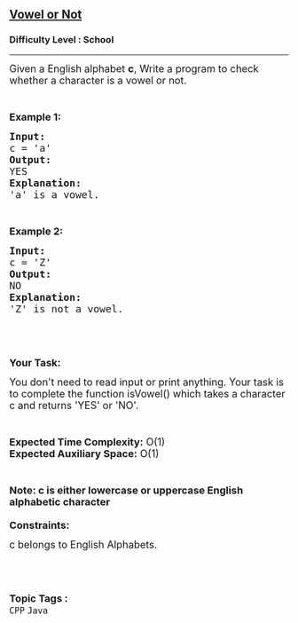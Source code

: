 <h2><a href="https://practice.geeksforgeeks.org/problems/vowel-or-not0831/1?page=3&difficulty[]=-2&status[]=unsolved&sortBy=submissions">Vowel or Not</a></h2><h3>Difficulty Level : School</h3><hr><div class="problems_problem_content__Xm_eO"><p><span style="font-size:18px">Given a English alphabet <strong>c</strong>, Write a program to check whether a character is a vowel or not.</span></p>

<p>&nbsp;</p>

<p><strong><span style="font-size:18px">Example 1:</span></strong></p>

<pre><strong><span style="font-size:18px">Input:</span></strong>
<span style="font-size:18px">c = 'a'</span>
<strong><span style="font-size:18px">Output:</span></strong>
<span style="font-size:18px">YES</span>
<strong><span style="font-size:18px">Explanation:</span></strong>
<span style="font-size:18px">'a' is a vowel.</span></pre>

<p>&nbsp;</p>

<p><strong><span style="font-size:18px">Example 2:</span></strong></p>

<pre><strong><span style="font-size:18px">Input:</span></strong>
<span style="font-size:18px">c = 'Z'</span>
<strong><span style="font-size:18px">Output:</span></strong>
<span style="font-size:18px">NO</span>
<strong><span style="font-size:18px">Explanation:</span></strong>
<span style="font-size:18px">'Z' is not a vowel.</span></pre>

<p>&nbsp;</p>

<p>&nbsp;</p>

<p><strong><span style="font-size:18px">Your Task:</span></strong></p>

<p><span style="font-size:18px">You don't need to read input or print anything. Your task is to complete the function isVowel() which takes a character c and returns 'YES' or 'NO'.</span></p>

<p>&nbsp;</p>

<p><span style="font-size:18px"><strong>Expected Time Complexity:</strong> O(1)<br>
<strong>Expected Auxiliary Space:</strong> O(1)</span></p>

<p>&nbsp;</p>

<p><span style="font-size:18px"><strong>Note: c is either lowercase or uppercase English alphabetic character</strong><br>
<br>
<strong>Constraints:</strong></span></p>

<p><span style="font-size:18px">c belongs to English Alphabets.</span></p>

<p>&nbsp;</p>
</div><br><p><span style=font-size:18px><strong>Topic Tags : </strong><br><code>CPP</code>&nbsp;<code>Java</code>&nbsp;